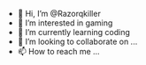 - 👋 Hi, I’m @Razorqkiller
- 👀 I’m interested in gaming
- 🌱 I’m currently learning coding
- 💞️ I’m looking to collaborate on ...
- 📫 How to reach me ...

<!---
Razorqkiller/Razorqkiller is a ✨ special ✨ repository because its `README.md` (this file) appears on your GitHub profile.
You can click the Preview link to take a look at your changes.
--->
